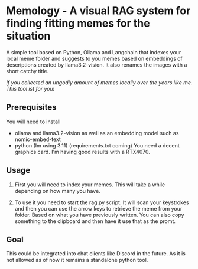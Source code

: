 # Memology - A visual RAG system for finding fitting memes for the situation

A simple tool based on Python, Ollama and Langchain that indexes your local meme folder 
and suggests to you memes based on embeddings of descriptions created by llama3.2-vision.
It also renames the images with a short catchy title. 

*If you collected an ungodly amount of memes locally over the years like me. This tool ist for you!*

## Prerequisites
You will need to install 
  + ollama and llama3.2-vision as well as an embedding model such as nomic-embed-text
  + python (Im using 3.11) (requirements.txt coming)
You need a decent graphics card. I'm having good results with a RTX4070.

## Usage
  1) First you will need to index your memes. This will take a while depending on how many you have.

  2) To use it you need to start the rag.py script. It will scan your keystrokes and then you can use the arrow keys to 
  retrieve the meme from your folder. Based on what you have previously written.
  You can also copy something to the clipboard and then have it use that as the promt.

## Goal

This could be integrated into chat clients like Discord in the future. 
As it is not allowed as of now it remains a standalone python tool.
